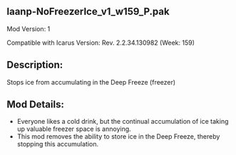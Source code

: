 laanp-NoFreezerIce_v1_w159_P.pak
----------------------------------------------------------------------
Mod Version: 1

Compatible with Icarus Version: Rev. 2.2.34.130982 (Week: 159)

## Description:
Stops ice from accumulating in the Deep Freeze (freezer)

## Mod Details:
- Everyone likes a cold drink, but the continual accumulation of ice taking up valuable freezer space is annoying.
- This mod removes the ability to store ice in the Deep Freeze, thereby stopping this accumulation.








































































































































































